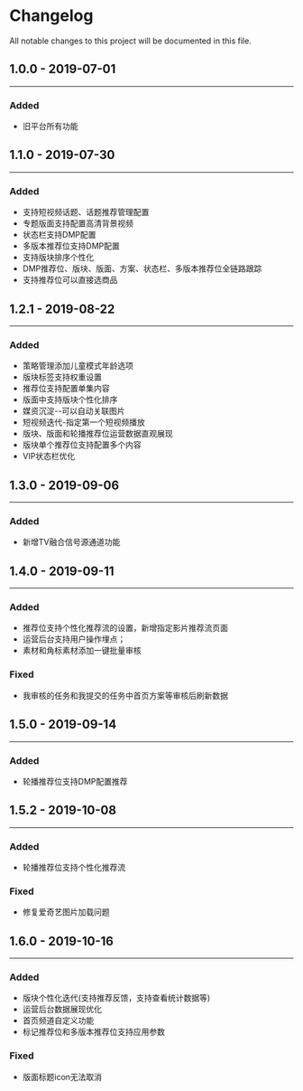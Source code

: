 # Changelog
All notable changes to this project will be documented in this file.  

## 1.0.0 - 2019-07-01  
----
### Added  
- 旧平台所有功能  


## 1.1.0 - 2019-07-30  
----
### Added  
- 支持短视频话题、话题推荐管理配置  
- 专题版面支持配置高清背景视频  
- 状态栏支持DMP配置  
- 多版本推荐位支持DMP配置  
- 支持版块排序个性化
- DMP推荐位、版块、版面、方案、状态栏、多版本推荐位全链路跟踪  
- 支持推荐位可以直接选商品  


## 1.2.1 - 2019-08-22  
----
### Added  
- 策略管理添加儿童模式年龄选项  
- 版块标签支持权重设置  
- 推荐位支持配置单集内容  
- 版面中支持版块个性化排序  
- 媒资沉淀--可以自动关联图片    
- 短视频迭代-指定第一个短视频播放  
- 版块、版面和轮播推荐位运营数据直观展现  
- 版块单个推荐位支持配置多个内容  
- VIP状态栏优化  


## 1.3.0 - 2019-09-06  
----
### Added  
- 新增TV融合信号源通道功能


## 1.4.0 - 2019-09-11  
----
### Added  
- 推荐位支持个性化推荐流的设置，新增指定影片推荐流页面
- 运营后台支持用户操作埋点；
- 素材和角标素材添加一键批量审核

### Fixed     
- 我审核的任务和我提交的任务中首页方案等审核后刷新数据  


## 1.5.0 - 2019-09-14  
----
### Added  
- 轮播推荐位支持DMP配置推荐  


## 1.5.2 - 2019-10-08  
----
### Added  
- 轮播推荐位支持个性化推荐流  
### Fixed  
- 修复爱奇艺图片加载问题  

## 1.6.0 - 2019-10-16  
----
### Added  
- 版块个性化迭代(支持推荐反馈，支持查看统计数据等)  
- 运营后台数据展现优化  
- 首页频道自定义功能  
- 标记推荐位和多版本推荐位支持应用参数  

### Fixed  
- 版面标题icon无法取消  

